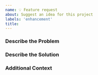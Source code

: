 ```yaml
---
name: 💡 Feature request
about: Suggest an idea for this project
labels: 'enhancement'
title:
---
```


### Describe the Problem

<!--
A clear and concise description of what the problem is.
Example: I am trying to do [...] but [...]
-->

### Describe the Solution

<!-- A clear and concise description of what you want to happen. Include any alternative solutions you've considered. -->

### Additional Context

<!-- Add any other context or screenshots about the feature request here. -->

<!-- Thanks for taking the time to suggest this! -->